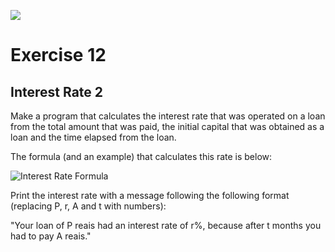 ![](https://i.imgur.com/xG74tOh.png)

# Exercise 12

## Interest Rate 2

Make a program that calculates the interest rate that was operated on a loan from the total amount that was paid, the initial capital that was obtained as a loan and the time elapsed from the loan.

The formula (and an example) that calculates this rate is below:

![Interest Rate Formula](https://www.thecalculatorsite.com/images/compound-interest-formula-diagram.png)

Print the interest rate with a message following the following format (replacing P, r, A and t with numbers):

"Your loan of P reais had an interest rate of r%, because after t months you had to pay A reais."
